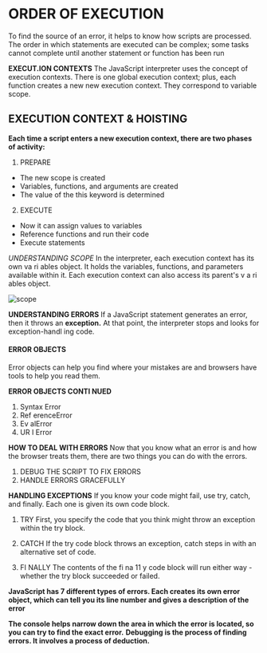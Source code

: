 # ORDER OF EXECUTION

To find the source of an error, it helps to know how scripts are processed. The order in which statements are executed can be complex; some tasks cannot complete until another statement or function has been run

**EXECUT.ION CONTEXTS**
The JavaScript interpreter uses the concept of execution contexts. 
There is one global execution context; plus, each function creates a new 
new execution context. They correspond to variable scope.

## EXECUTION CONTEXT & HOISTING
**Each time a script enters a new execution context, there are two phases of activity:** 
 1. PREPARE 

 -  The new scope is created 
 -  Variables, functions, and arguments are created 
  - The value of the this keyword is determined

2. EXECUTE
- Now it can assign values to variables 
- Reference functions and run their code 
- Execute statements 

*UNDERSTANDING SCOPE*
In the interpreter, each execution context has its own va ri ables object. 
It holds the variables, functions, and parameters available within it. 
Each execution context can also access its parent's v a ri ables object.

![scope](https://miro.medium.com/max/4676/1*yGfmo21OoOTPAg0KAxU5GA.png)

**UNDERSTANDING ERRORS**
If a JavaScript statement generates an error, then it throws an **exception.** 
At that point, the interpreter stops and looks for exception-handl ing code.

#### ERROR OBJECTS
Error objects can help you find where your mistakes are 
and browsers have tools to help you read them. 

**ERROR OBJECTS CONTI NUED**
1. Syntax Error 
2. Ref erenceError 
3. Ev alError 
4. UR I Error 

**HOW TO DEAL WITH ERRORS**
Now that you know what an error is and how the browser treats them, 
there are two things you can do with the errors. 

1.  DEBUG THE SCRIPT TO FIX ERRORS
2. HANDLE ERRORS GRACEFULLY 

**HANDLING EXCEPTIONS**
If you know your code might fail, use try, catch, and finally. 
Each one is given its own code block.
1. TRY 
First, you specify the code 
that you think might throw an 
exception within the try block. 

2. CATCH 
If the try code block throws an 
exception, catch steps in with an 
alternative set of code. 

3. FI NALLY 
The contents of the fi na 11 y 
code block will run either 
way - whether the try block 
succeeded or failed. 

**JavaScript has 7 different types of errors. Each creates its own error object, which can tell you its line number and gives a description of the error**

 **The console helps narrow down the area in which the error is located, so you can try to find the exact error.**
 **Debugging is the process of finding errors. It involves a process of deduction.**
 